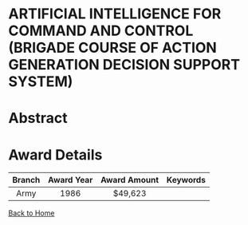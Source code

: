 
ARTIFICIAL INTELLIGENCE FOR COMMAND AND CONTROL (BRIGADE COURSE OF ACTION GENERATION DECISION SUPPORT SYSTEM)
=============================================================================================================

# Abstract


  

# Award Details

|Branch|Award Year|Award Amount|Keywords|
| :---: | :---: | :---: | :---: |
|Army|1986|$49,623||
  
  


[Back to Home](https://github.com/chrischow/dod_sbir_awards/Reports/CC/#871)